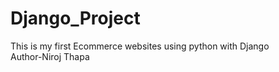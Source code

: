 # Django_Project
This is my first Ecommerce websites using python with Django<br>
Author-Niroj Thapa

